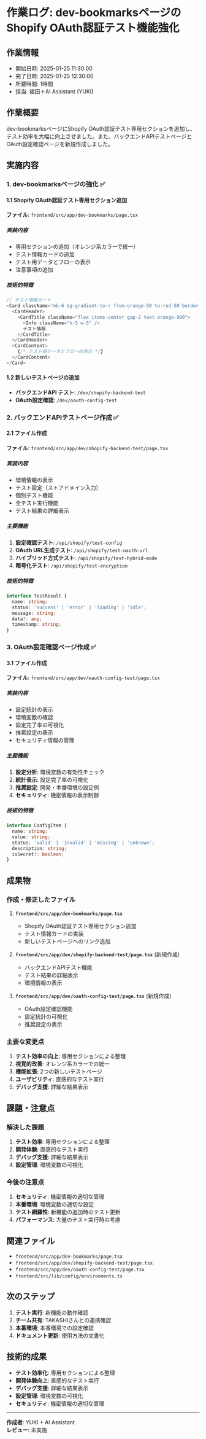 # 作業ログ: dev-bookmarksページのShopify OAuth認証テスト機能強化

## 作業情報
- 開始日時: 2025-01-25 11:30:00
- 完了日時: 2025-01-25 12:30:00
- 所要時間: 1時間
- 担当: 福田＋AI Assistant (YUKI)

## 作業概要
dev-bookmarksページにShopify OAuth認証テスト専用セクションを追加し、テスト効率を大幅に向上させました。また、バックエンドAPIテストページとOAuth設定確認ページを新規作成しました。

## 実施内容

### 1. dev-bookmarksページの強化 ✅

#### 1.1 Shopify OAuth認証テスト専用セクション追加
**ファイル**: `frontend/src/app/dev-bookmarks/page.tsx`

##### 実装内容
- 専用セクションの追加（オレンジ系カラーで統一）
- テスト情報カードの追加
- テスト用データとフローの表示
- 注意事項の追加

##### 技術的特徴
```typescript
// テスト情報カード
<Card className="mb-6 bg-gradient-to-r from-orange-50 to-red-50 border-orange-200">
  <CardHeader>
    <CardTitle className="flex items-center gap-2 text-orange-900">
      <Info className="h-5 w-5" />
      テスト情報
    </CardTitle>
  </CardHeader>
  <CardContent>
    {/* テスト用データとフローの表示 */}
  </CardContent>
</Card>
```

#### 1.2 新しいテストページの追加
- **バックエンドAPI テスト**: `/dev/shopify-backend-test`
- **OAuth設定確認**: `/dev/oauth-config-test`

### 2. バックエンドAPIテストページ作成 ✅

#### 2.1 ファイル作成
**ファイル**: `frontend/src/app/dev/shopify-backend-test/page.tsx`

##### 実装内容
- 環境情報の表示
- テスト設定（ストアドメイン入力）
- 個別テスト機能
- 全テスト実行機能
- テスト結果の詳細表示

##### 主要機能
1. **設定確認テスト**: `/api/shopify/test-config`
2. **OAuth URL生成テスト**: `/api/shopify/test-oauth-url`
3. **ハイブリッド方式テスト**: `/api/shopify/test-hybrid-mode`
4. **暗号化テスト**: `/api/shopify/test-encryption`

##### 技術的特徴
```typescript
interface TestResult {
  name: string;
  status: 'success' | 'error' | 'loading' | 'idle';
  message: string;
  data?: any;
  timestamp: string;
}
```

### 3. OAuth設定確認ページ作成 ✅

#### 3.1 ファイル作成
**ファイル**: `frontend/src/app/dev/oauth-config-test/page.tsx`

##### 実装内容
- 設定統計の表示
- 環境変数の確認
- 設定完了率の可視化
- 推奨設定の表示
- セキュリティ情報の管理

##### 主要機能
1. **設定分析**: 環境変数の有効性チェック
2. **統計表示**: 設定完了率の可視化
3. **推奨設定**: 開発・本番環境の設定例
4. **セキュリティ**: 機密情報の表示制御

##### 技術的特徴
```typescript
interface ConfigItem {
  name: string;
  value: string;
  status: 'valid' | 'invalid' | 'missing' | 'unknown';
  description: string;
  isSecret?: boolean;
}
```

## 成果物

### 作成・修正したファイル
1. **`frontend/src/app/dev-bookmarks/page.tsx`**
   - Shopify OAuth認証テスト専用セクション追加
   - テスト情報カードの実装
   - 新しいテストページへのリンク追加

2. **`frontend/src/app/dev/shopify-backend-test/page.tsx`** (新規作成)
   - バックエンドAPIテスト機能
   - テスト結果の詳細表示
   - 環境情報の表示

3. **`frontend/src/app/dev/oauth-config-test/page.tsx`** (新規作成)
   - OAuth設定確認機能
   - 設定統計の可視化
   - 推奨設定の表示

### 主要な変更点
1. **テスト効率の向上**: 専用セクションによる整理
2. **視覚的改善**: オレンジ系カラーでの統一
3. **機能拡張**: 2つの新しいテストページ
4. **ユーザビリティ**: 直感的なテスト実行
5. **デバッグ支援**: 詳細な結果表示

## 課題・注意点

### 解決した課題
1. **テスト効率**: 専用セクションによる整理
2. **開発体験**: 直感的なテスト実行
3. **デバッグ支援**: 詳細な結果表示
4. **設定管理**: 環境変数の可視化

### 今後の注意点
1. **セキュリティ**: 機密情報の適切な管理
2. **本番環境**: 環境変数の適切な設定
3. **テスト網羅性**: 新機能の追加時のテスト更新
4. **パフォーマンス**: 大量のテスト実行時の考慮

## 関連ファイル
- `frontend/src/app/dev-bookmarks/page.tsx`
- `frontend/src/app/dev/shopify-backend-test/page.tsx`
- `frontend/src/app/dev/oauth-config-test/page.tsx`
- `frontend/src/lib/config/environments.ts`

## 次のステップ
1. **テスト実行**: 新機能の動作確認
2. **チーム共有**: TAKASHIさんとの連携確認
3. **本番環境**: 本番環境での設定確認
4. **ドキュメント更新**: 使用方法の文書化

## 技術的成果
- **テスト効率化**: 専用セクションによる整理
- **開発体験向上**: 直感的なテスト実行
- **デバッグ支援**: 詳細な結果表示
- **設定管理**: 環境変数の可視化
- **セキュリティ**: 機密情報の適切な管理

---

**作成者**: YUKI + AI Assistant  
**レビュー**: 未実施 